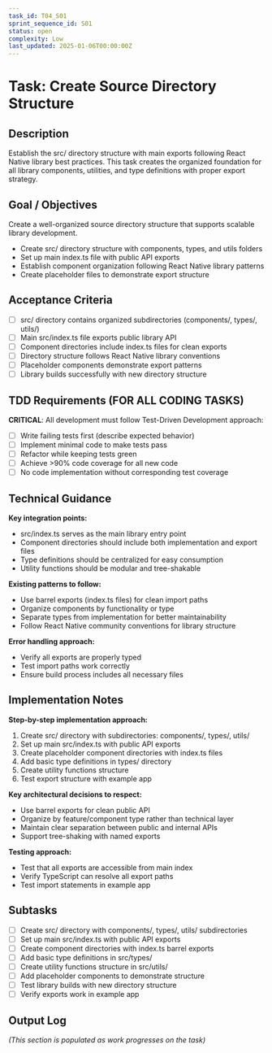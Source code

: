 ```yaml
---
task_id: T04_S01
sprint_sequence_id: S01
status: open
complexity: Low
last_updated: 2025-01-06T00:00:00Z
---
```


# Task: Create Source Directory Structure

## Description
Establish the src/ directory structure with main exports following React Native library best practices. This task creates the organized foundation for all library components, utilities, and type definitions with proper export strategy.

## Goal / Objectives
Create a well-organized source directory structure that supports scalable library development.
- Create src/ directory structure with components, types, and utils folders
- Set up main index.ts file with public API exports
- Establish component organization following React Native library patterns
- Create placeholder files to demonstrate export structure

## Acceptance Criteria
- [ ] src/ directory contains organized subdirectories (components/, types/, utils/)
- [ ] Main src/index.ts file exports public library API
- [ ] Component directories include index.ts files for clean exports
- [ ] Directory structure follows React Native library conventions
- [ ] Placeholder components demonstrate export patterns
- [ ] Library builds successfully with new directory structure

## TDD Requirements (FOR ALL CODING TASKS)
**CRITICAL**: All development must follow Test-Driven Development approach:
- [ ] Write failing tests first (describe expected behavior)
- [ ] Implement minimal code to make tests pass
- [ ] Refactor while keeping tests green
- [ ] Achieve >90% code coverage for all new code
- [ ] No code implementation without corresponding test coverage

## Technical Guidance
**Key integration points:**
- src/index.ts serves as the main library entry point
- Component directories should include both implementation and export files
- Type definitions should be centralized for easy consumption
- Utility functions should be modular and tree-shakable

**Existing patterns to follow:**
- Use barrel exports (index.ts files) for clean import paths
- Organize components by functionality or type
- Separate types from implementation for better maintainability
- Follow React Native community conventions for library structure

**Error handling approach:**
- Verify all exports are properly typed
- Test import paths work correctly
- Ensure build process includes all necessary files

## Implementation Notes
**Step-by-step implementation approach:**
1. Create src/ directory with subdirectories: components/, types/, utils/
2. Set up main src/index.ts with public API exports
3. Create placeholder component directories with index.ts files
4. Add basic type definitions in types/ directory
5. Create utility functions structure
6. Test export structure with example app

**Key architectural decisions to respect:**
- Use barrel exports for clean public API
- Organize by feature/component type rather than technical layer
- Maintain clear separation between public and internal APIs
- Support tree-shaking with named exports

**Testing approach:**
- Test that all exports are accessible from main index
- Verify TypeScript can resolve all export paths
- Test import statements in example app

## Subtasks
- [ ] Create src/ directory with components/, types/, utils/ subdirectories
- [ ] Set up main src/index.ts with public API exports
- [ ] Create component directories with index.ts barrel exports
- [ ] Add basic type definitions in src/types/
- [ ] Create utility functions structure in src/utils/
- [ ] Add placeholder components to demonstrate structure
- [ ] Test library builds with new directory structure
- [ ] Verify exports work in example app

## Output Log
*(This section is populated as work progresses on the task)*